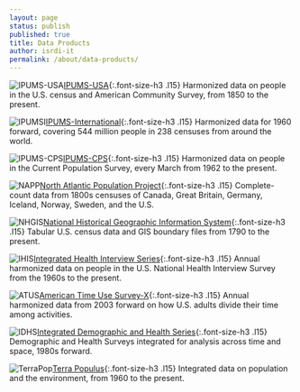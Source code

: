 ```yaml
---
layout: page
status: publish
published: true
title: Data Products
author: isrdi-it
permalink: /about/data-products/
---
```


![IPUMS-USA]({{site.urlimg}}/logoIPUMSUSA.png)[IPUMS-USA](http://usa.ipums.org/usa/){:.font-size-h3 .l15}
Harmonized data on people in the U.S. census and American Community Survey, from 1850 to the present.

![IPUMSI]({{site.urlimg}}/logoIPUMSI.png)[IPUMS-International](http://international.ipums.org/international/){:.font-size-h3 .l15}
Harmonized data for 1960 forward, covering 544 million people in 238 censuses from around the world.

![IPUMS-CPS]({{site.urlimg}}/logoIPUMSCPS.png)[IPUMS-CPS](http://cps.ipums.org/cps/){:.font-size-h3 .l15}
Harmonized data on people in the Current Population Survey, every March from 1962 to the present.

![NAPP]({{site.urlimg}}/logoNAPP.png)[North Atlantic Population Project](http://www.nappdata.org){:.font-size-h3 .l15}
Complete-count data from 1800s censuses of Canada, Great Britain, Germany, Iceland, Norway, Sweden, and the U.S.

![NHGIS]({{site.urlimg}}/logoNHGIS.png)[National Historical Geographic Information System](http://www.nhgis.org){:.font-size-h3 .l15}
Tabular U.S. census data and GIS boundary files from 1790 to the present.

![IHIS]({{site.urlimg}}/logoIHIS.png)[Integrated Health Interview Series](http://www.ihis.us){:.font-size-h3 .l15}
Annual harmonized data on people in the U.S. National Health Interview Survey from the 1960s to the present.

![ATUS]({{site.urlimg}}/logoATUS.png)[American Time Use Survey-X](http://www.atusdata.org){:.font-size-h3 .l15}
Annual harmonized data from 2003 forward on how U.S. adults divide their time among activities.

![IDHS]({{site.urlimg}}/logoIDHS.png)[Integrated Demographic and Health Series](http://www.idhsdata.org){:.font-size-h3 .l15}
Demographic and Health Surveys integrated for analysis across time and space, 1980s forward.

![TerraPop]({{site.urlimg}}/logoTerrapop.png)[Terra Populus](http://www.terrapop.org){:.font-size-h3 .l15}
Integrated data on population and the environment, from 1960 to the present.
